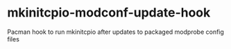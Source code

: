 # mkinitcpio-modconf-update-hook
Pacman hook to run mkinitcpio after updates to packaged modprobe config files 
